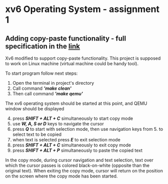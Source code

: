 # xv6 Operating System - assignment 1
## Adding copy-paste functionality - full specification in the [link](https://drive.google.com/drive/u/2/folders/1JUCaBy4ctjTKPeo5Uaq3t7NCrKcvzL-b)

Xv6 modified to support copy-paste functionality. This project is supposed to work on Linux machine (virtual machine could be handy tool).

To start program follow next steps:

1. Open the terminal in project's directory
2. Call command ***'make clean'***
3. Then call command ***'make qemu'***

The xv6 operating system should be started at this point, and QEMU window should be displayed

4. press ***SHIFT + ALT + C*** simultaneously to start copy mode
5. use ***W, A, S or D*** keys to navigate the cursor
6. press ***Q*** to start with selection mode, then use navigation keys from 5. to select text to be copied
7. when text is selected press ***E*** to exit selection mode
8. press ***SHIFT + ALT + C*** simultaneously to exit copy mode
9. press ***SHIFT + ALT + P*** simultaneously to paste the copied text

In the copy mode, during cursor navigation and text selection, text over which the cursor passes is colored black-on-white (opposite than the original text).
When exiting the copy mode, cursor will return on the position on the screen where the copy mode has been started.